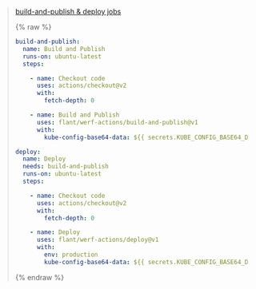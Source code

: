 >    
> <div class="details">
> <a href="javascript:void(0)" class="details__summary">build-and-publish & deploy jobs</a>
> <div class="details__content" markdown="1">
> 
> {% raw %}
> ```yaml
> build-and-publish:
>   name: Build and Publish
>   runs-on: ubuntu-latest
>   steps:
> 
>     - name: Checkout code
>       uses: actions/checkout@v2
>       with:
>         fetch-depth: 0
> 
>     - name: Build and Publish
>       uses: flant/werf-actions/build-and-publish@v1
>       with:
>         kube-config-base64-data: ${{ secrets.KUBE_CONFIG_BASE64_DATA }}
> 
> deploy:
>   name: Deploy
>   needs: build-and-publish
>   runs-on: ubuntu-latest
>   steps:
> 
>     - name: Checkout code
>       uses: actions/checkout@v2
>       with:
>         fetch-depth: 0
> 
>     - name: Deploy
>       uses: flant/werf-actions/deploy@v1
>       with:
>         env: production
>         kube-config-base64-data: ${{ secrets.KUBE_CONFIG_BASE64_DATA }}
> ```
> {% endraw %}
> 
> </div>
> </div>
